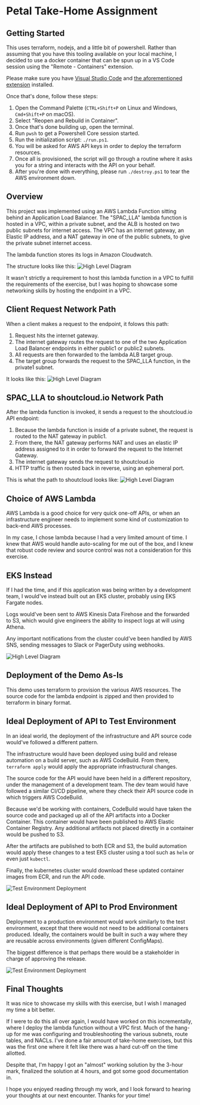 # Petal Take-Home Assignment

## Getting Started ##
This uses terraform, nodejs, and a little bit of powershell.  Rather than assuming that you have this tooling available on your local machine, I decided to use a docker container that can be spun up in a VS Code session using the "Remote - Containers" extension.  

Please make sure you have [Visual Studio Code](https://code.visualstudio.com/) and [the aforementioned extension](https://marketplace.visualstudio.com/items?itemName=ms-vscode-remote.remote-containers) installed.

Once that's done, follow these steps:
1. Open the Command Palette (`CTRL+Shift+P` on Linux and Windows, `Cmd+Shift+P` on macOS).
1. Select "Reopen and Rebuild in Container".
1. Once that's done building up, open the terminal.
1. Run `pwsh` to get a Powershell Core session started.
1. Run the initialization script: `./run.ps1`.
1. You will be asked for AWS API keys in order to deploy the terraform resources.
1. Once all is provisioned, the script will go through a routine where it asks you for a string and interacts with the API on your behalf.
1. After you're done with everything, please run `./destroy.ps1` to tear the AWS environment down.

## Overview ##
This project was implemented using an AWS Lambda Function sitting behind an Application Load Balancer.  The "SPAC_LLA" lambda function is hosted in a VPC, within a private subnet, and the ALB is hosted on two public subnets for internet access.  The VPC has an internet gateway, an Elastic IP address, and a NAT gateway in one of the public subnets, to give the private subnet internet access.

The lambda function stores its logs in Amazon Cloudwatch.


The structure looks like this:
![High Level Diagram](https://github.com/depinore2/petal_takehome/raw/main/docs/petal-high-level-diagram_2.png)

It wasn't strictly a requirement to host this lambda function in a VPC to fulfill the requirements of the exercise, but I was hoping to showcase some networking skills by hosting the endpoint in a VPC.

## Client Request Network Path ##
When a client makes a request to the endpoint, it folows this path:
1. Request hits the internet gateway.
1. The internet gateway routes the request to one of the two Application Load Balancer endpoints in either public1 or public2 subnets. 
1. All requests are then forwarded to the lambda ALB target group.
1. The target group forwards the request to the SPAC_LLA function, in the private1 subnet.

It looks like this:
![High Level Diagram](https://github.com/depinore2/petal_takehome/raw/main/docs/petal-user-to-lambda_2.png)

## SPAC_LLA to shoutcloud.io Network Path ##
After the lambda function is invoked, it sends a request to the shoutcloud.io API endpoint:

1. Because the lambda function is inside of a private subnet, the request is routed to the NAT gateway in public1.
1. From there, the NAT gateway performs NAT and uses an elastic IP address assigned to it in order to forward the request to the Internet Gateway.
1. The internet gateway sends the request to shoutcloud.io
1. HTTP traffic is then routed back in reverse, using an ephemeral port.

This is what the path to shoutcloud looks like:
![High Level Diagram](https://github.com/depinore2/petal_takehome/raw/main/docs/petal-lambda-to-shoutcloud_2.png)

## Choice of AWS Lambda ##
AWS Lambda is a good choice for very quick one-off APIs, or when an infrastructure engineer needs to implement some kind of customization to back-end AWS processes.

In my case, I chose lambda because I had a very limited amount of time.  I knew that AWS would handle auto-scaling for me out of the box, and I knew that robust code review and source control was not a consideration for this exercise.

## EKS Instead ##

If I had the time, and if this application was being written by a development team, I would've instead built out an EKS cluster, probably using EKS Fargate nodes.

Logs would've been sent to AWS Kinesis Data Firehose and the forwarded to S3, which would give engineers the ability to inspect logs at will using Athena.

Any important notifications from the cluster could've been handled by AWS SNS, sending messages to Slack or PagerDuty using webhooks.

![High Level Diagram](https://github.com/depinore2/petal_takehome/raw/main/docs/petal-EKS%20instead%20of%20Lambda.png)

## Deployment of the Demo As-Is ##
This demo uses terraform to provision the various AWS resources.  The source code for the lambda endpoint is zipped and then provided to terraform in binary format.

## Ideal Deployment of API to Test Environment ##
In an ideal world, the deployment of the infrastructure and API source code would've followed a different pattern.

The infrastructure would have been deployed using build and release automation on a build server, such as AWS CodeBuild.  From there, `terraform apply` would apply the appropriate infrastructural changes.

The source code for the API would have been held in a different repository, under the management of a development team.  The dev team would have followed a similar CI/CD pipeline, where they check their API source code in which triggers AWS CodeBuild.

Because we'd be working with containers, CodeBuild would have taken the source code and packaged up all of the API artifacts into a Docker Container.  This container would have been published to AWS Elastic Container Registry.  Any additional artifacts not placed directly in a container would be pushed to S3.

After the artifacts are published to both ECR and S3, the build automation would apply these changes to a test EKS cluster using a tool such as `helm` or even just `kubectl`.

Finally, the kubernetes cluster would download these updated container images from ECR, and run the API code.

![Test Environment Deployment](https://github.com/depinore2/petal_takehome/raw/main/docs/alltrails-Deployment%20(Test).png)

## Ideal Deployment of API to Prod Environment ##
Deployment to a production environment would work similarly to the test environment, except that there would not need to be additional containers produced.  Ideally, the containers would be built in such a way where they are reusable across environments (given different ConfigMaps).

The biggest difference is that perhaps there would be a stakeholder in charge of approving the release.

![Test Environment Deployment](https://github.com/depinore2/petal_takehome/raw/main/docs/alltrails-Deployment%20(Prod).png)

## Final Thoughts ##
It was nice to showcase my skills with this exercise, but I wish I managed my time a bit better.  

If I were to do this all over again, I would have worked on this incrementally, where I deploy the lambda function without a VPC first.  Much of the hang-up for me was configuring and troubleshooting the various subnets, route tables, and NACLs.  I've done a fair amount of take-home exercises, but this was the first one where it felt like there was a hard cut-off on the time allotted. 

Despite that, I'm happy I got an "almost" working solution by the 3-hour mark, finalized the solution at 4 hours, and got some good documentation in.  

I hope you enjoyed reading through my work, and I look forward to hearing your thoughts at our next encounter.  Thanks for your time!